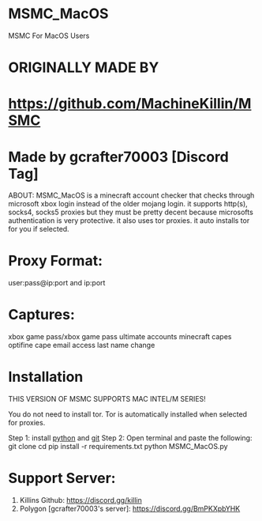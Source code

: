 # MSMC_MacOS

MSMC For MacOS Users

# ORIGINALLY MADE BY 
# https://github.com/MachineKillin/MSMC

# Made by gcrafter70003 [Discord Tag]
ABOUT:
MSMC_MacOS is a minecraft account checker that checks through microsoft xbox login instead of the older mojang login. it supports http(s), socks4, socks5 proxies but they must be pretty decent because microsofts authentication is very protective. it also uses tor proxies. it auto installs tor for you if selected.

# Proxy Format:
user:pass@ip:port and ip:port

# Captures:
xbox game pass/xbox game pass ultimate accounts
minecraft capes
optifine cape
email access
last name change

# Installation 
THIS VERSION OF MSMC SUPPORTS MAC INTEL/M SERIES!

You do not need to install tor. Tor is automatically installed when selected for proxies.

Step 1: install [python](https://www.python.org/downloads/) and [git](https://git-scm.com/downloads/mac)
Step 2: Open terminal and paste the following:
git clone 
cd 
pip install -r requirements.txt
python MSMC_MacOS.py


# Support Server:
1. Killins Github: https://discord.gg/killin
2. Polygon [gcrafter70003's server]: https://discord.gg/BmPKXpbYHK
